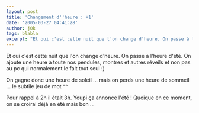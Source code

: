 ```yaml
---
layout: post
title: 'Changement d''heure : +1'
date: '2005-03-27 04:41:28'
author: j0k
tags: blabla
excerpt: "Et oui c'est cette nuit que l'on change d'heure. On passe à l'heure d'été.   On ajoute une heure à toute nos pendules, montres et autres réveils et non pas au pc qui normalement le fait tout seul :)  \n  \nOn gagne donc une heure de soleil ... mais on perds une heure de sommeil ... le subtile jeu de mot ^^  \n  \nPour rappel à 2h il était 3h.        …"
---
```


Et oui c'est cette nuit que l'on change d'heure. On passe à l'heure d'été.   On ajoute une heure à toute nos pendules, montres et autres réveils et non pas au pc qui normalement le fait tout seul :)

On gagne donc une heure de soleil ... mais on perds une heure de sommeil ... le subtile jeu de mot ^^

Pour rappel à 2h il était 3h.    Youpi ça annonce l'été !   Quoique en ce moment, on se croirai déjà en été mais bon ...
